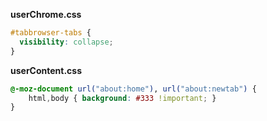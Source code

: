 **userChrome.css**

```css
#tabbrowser-tabs {
  visibility: collapse;
}
```

**userContent.css**
```css
@-moz-document url("about:home"), url("about:newtab") {
    html,body { background: #333 !important; }
}
```
